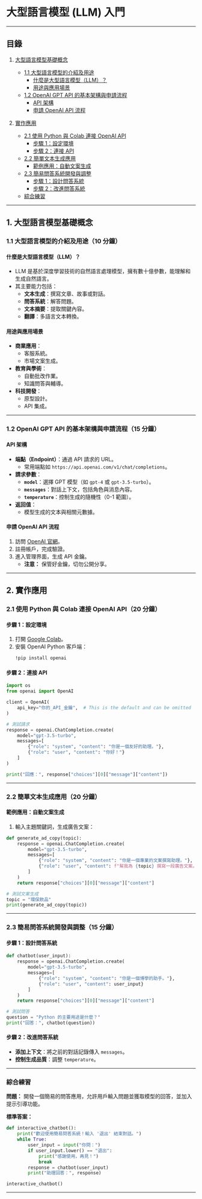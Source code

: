 # 大型語言模型 (LLM) 入門
---
## 目錄
1. [大型語言模型基礎概念](#1-大型語言模型基礎概念)  
   - [1.1 大型語言模型的介紹及用途](#11-大型語言模型的介紹及用途10-分鐘)  
     - [什麼是大型語言模型（LLM）？](#什麼是大型語言模型llm)  
     - [用途與應用場景](#用途與應用場景)  
   - [1.2 OpenAI GPT API 的基本架構與申請流程](#12-openai-gpt-api-的基本架構與申請流程15-分鐘)  
     - [API 架構](#api-架構)  
     - [申請 OpenAI API 流程](#申請-openai-api-流程)  

2. [實作應用](#2-實作應用)  
   - [2.1 使用 Python 與 Colab 連接 OpenAI API](#21-使用-python-與-colab-連接-openai-api20-分鐘)  
     - [步驟 1：設定環境](#步驟-1設定環境)  
     - [步驟 2：連接 API](#步驟-2連接-api)  
   - [2.2 簡單文本生成應用](#22-簡單文本生成應用20-分鐘)  
     - [範例應用：自動文案生成](#範例應用自動文案生成)  
   - [2.3 簡易問答系統開發與調整](#23-簡易問答系統開發與調整15-分鐘)  
     - [步驟 1：設計問答系統](#步驟-1設計問答系統)  
     - [步驟 2：改進問答系統](#步驟-2改進問答系統)  
   - [綜合練習](#綜合練習)  

---
## **1. 大型語言模型基礎概念**  

### **1.1 大型語言模型的介紹及用途**（10 分鐘）  

#### **什麼是大型語言模型（LLM）？**
- LLM 是基於深度學習技術的自然語言處理模型，擁有數十億參數，能理解和生成自然語言。
- 其主要能力包括：
  - **文本生成**：撰寫文章、故事或對話。
  - **問答系統**：解答問題。
  - **文本摘要**：提取關鍵內容。
  - **翻譯**：多語言文本轉換。

#### **用途與應用場景**
- **商業應用**：
  - 客服系統。
  - 市場文案生成。
- **教育與學術**：
  - 自動批改作業。
  - 知識問答與輔導。
- **科技開發**：
  - 原型設計。
  - API 集成。

---

### **1.2 OpenAI GPT API 的基本架構與申請流程**（15 分鐘）  

#### **API 架構**
- **端點（Endpoint）**：通過 API 請求的 URL。
  - 常用端點如 `https://api.openai.com/v1/chat/completions`。
- **請求參數**：
  - **`model`**：選擇 GPT 模型（如 `gpt-4` 或 `gpt-3.5-turbo`）。
  - **`messages`**：對話上下文，包括角色與消息內容。
  - **`temperature`**：控制生成的隨機性（0-1 範圍）。
- **返回值**：
  - 模型生成的文本與相關元數據。

#### **申請 OpenAI API 流程**
1. 訪問 [OpenAI 官網](https://platform.openai.com/)。
2. 註冊帳戶，完成驗證。
3. 進入管理界面，生成 API 金鑰。
   - **注意：** 保管好金鑰，切勿公開分享。

---

## **2. 實作應用**  

### **2.1 使用 Python 與 Colab 連接 OpenAI API**（20 分鐘）  

#### **步驟 1：設定環境**
1. 打開 [Google Colab](https://colab.research.google.com/)。
2. 安裝 OpenAI Python 客戶端：
   ```bash
   !pip install openai
   ```

#### **步驟 2：連接 API**
```python
import os
from openai import OpenAI

client = OpenAI(
    api_key="你的_API_金鑰",  # This is the default and can be omitted
)

# 測試請求
response = openai.ChatCompletion.create(
    model="gpt-3.5-turbo",
    messages=[
        {"role": "system", "content": "你是一個友好的助理。"},
        {"role": "user", "content": "你好！"}
    ]
)

print("回應：", response["choices"][0]["message"]["content"])
```

---

### **2.2 簡單文本生成應用**（20 分鐘）  

#### **範例應用：自動文案生成**
1. 輸入主題關鍵詞，生成廣告文案：
```python
def generate_ad_copy(topic):
    response = openai.ChatCompletion.create(
        model="gpt-3.5-turbo",
        messages=[
            {"role": "system", "content": "你是一個專業的文案撰寫助理。"},
            {"role": "user", "content": f"幫我為 {topic} 撰寫一段廣告文案。"}
        ]
    )
    return response["choices"][0]["message"]["content"]

# 測試文案生成
topic = "環保飲品"
print(generate_ad_copy(topic))
```

---

### **2.3 簡易問答系統開發與調整**（15 分鐘）  

#### **步驟 1：設計問答系統**
```python
def chatbot(user_input):
    response = openai.ChatCompletion.create(
        model="gpt-3.5-turbo",
        messages=[
            {"role": "system", "content": "你是一個博學的助手。"},
            {"role": "user", "content": user_input}
        ]
    )
    return response["choices"][0]["message"]["content"]

# 測試問答
question = "Python 的主要用途是什麼？"
print("回答：", chatbot(question))
```

#### **步驟 2：改進問答系統**
- **添加上下文**：將之前的對話記錄傳入 `messages`。
- **控制生成品質**：調整 `temperature`。

---

### **綜合練習**
**問題：** 開發一個簡易的問答應用，允許用戶輸入問題並獲取模型的回答，並加入提示引導功能。  

**標準答案：**
```python
def interactive_chatbot():
    print("歡迎使用簡易問答系統！輸入 '退出' 結束對話。")
    while True:
        user_input = input("你問：")
        if user_input.lower() == "退出":
            print("感謝使用，再見！")
            break
        response = chatbot(user_input)
        print("助理回答：", response)

interactive_chatbot()
```

---

